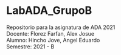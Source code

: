 # LabADA_GrupoB
Repositorio para la asignatura de ADA 2021  
Docente: Florez Farfan, Alex Josue  
Alumno: Hincho Jove, Angel Eduardo  
Semestre: 2021 - B  
